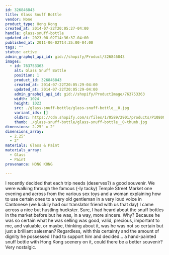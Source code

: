 ```yaml
---
id: 326846843
title: Glass Snuff Bottle
vendor: None
product_type: Hong Kong
created_at: 2014-07-22T20:05:27-04:00
handle: glass-snuff-bottle
updated_at: 2023-08-02T14:36:37-04:00
published_at: 2011-06-02T14:35:00-04:00
tags: ""
status: active
admin_graphql_api_id: gid://shopify/Product/326846843
images:
  - id: 763753363
    alt: Glass Snuff Bottle
    position: 1
    product_id: 326846843
    created_at: 2014-07-22T20:05:29-04:00
    updated_at: 2014-07-22T20:05:29-04:00
    admin_graphql_api_id: gid://shopify/ProductImage/763753363
    width: 1024
    height: 1023
    src: ./glass-snuff-bottle/glass-snuff-bottle__0.jpg
    variant_ids: []
    oldSrc: https://cdn.shopify.com/s/files/1/0589/2901/products/P1080042.jpeg?v=1406073929
    thumb: ./glass-snuff-bottle/glass-snuff-bottle__0-thumb.jpg
dimensions: 2.25" x 2"
dimensions_array:
  - 2.25"
  - 2"
materials: Glass & Paint
materials_array:
  - Glass
  - Paint
provenance: HONG KONG

---
```


I recently decided that each trip needs (deserves?) a good souvenir. We were walking through the famous (-ly tacky) Temple Street Market one evening and across from the various sex toys and a woman explaining how to use certain ones to a very old gentleman in a very loud voice in Cantonese (we luckily had our translator friend with us that day) I came across a nice but hustling huckster. Sure, I had heard about the snuff bottles in the market before but he was, in a way, more sincere. Why? Because he was so certain what he was selling was good, valid, precious, important to me, and valuable, or maybe, thinking about it, was he was not so certain but just a brilliant salesman? Regardless, with this certainty and the amount of dignity he possessed I had to support him and decided... a hand-painted snuff bottle with Hong Kong scenery on it, could there be a better souvenir? Very nostalgic.